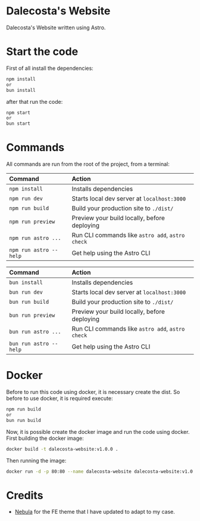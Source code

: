 # Dalecosta's Website

Dalecosta's Website written using Astro.


# Start the code

First of all install the dependencies:

```bash
npm install
or
bun install
```

after that run the code:

```bash
npm start
or
bun start
```


# Commands

All commands are run from the root of the project, from a terminal:

| Command                 | Action                                           |
| :---------------------- | :----------------------------------------------- |
| `npm install`          | Installs dependencies                            |
| `npm run dev`          | Starts local dev server at `localhost:3000`      |
| `npm run build`        | Build your production site to `./dist/`          |
| `npm run preview`      | Preview your build locally, before deploying     |
| `npm run astro ...`    | Run CLI commands like `astro add`, `astro check` |
| `npm run astro --help` | Get help using the Astro CLI                     |

| Command                 | Action                                           |
| :---------------------- | :----------------------------------------------- |
| `bun install`          | Installs dependencies                            |
| `bun run dev`          | Starts local dev server at `localhost:3000`      |
| `bun run build`        | Build your production site to `./dist/`          |
| `bun run preview`      | Preview your build locally, before deploying     |
| `bun run astro ...`    | Run CLI commands like `astro add`, `astro check` |
| `bun run astro --help` | Get help using the Astro CLI                     |


# Docker

Before to run this code using docker, it is necessary create the dist. So before to use docker, it is required execute:

```bash
npm run build
or
bun run build
```

Now, it is possible create the docker image and run the code using docker. First building the docker image:

```bash
docker build -t dalecosta-website:v1.0.0 .
```

Then running the image:

```bash
docker run -d -p 80:80 --name dalecosta-website dalecosta-website:v1.0.0
```


# Credits

- [Nebula](https://github.com/itsnebulalol) for the FE theme that I have updated to adapt to my case.
